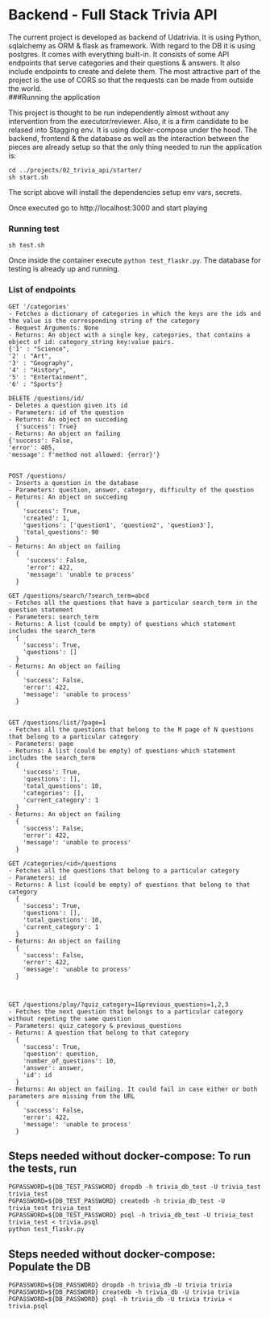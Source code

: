 # Backend - Full Stack Trivia API 

The current project is developed as backend of Udatrivia. It is using Python, sqlalchemy as ORM & flask as framework. With regard to the DB it is using postgres. It comes with everything built-in. It consists of some API endpoints that serve categories and their questions & answers. It also include endpoints to create and delete them. The most attractive part of the project is the use of CORS so that the requests can be made from outside the world.   
###Running the application

This project is thought to be run independently almost without any intervention from the executor/reviewer. Also, it is a firm candidate to be relased into Stagging env. It is using docker-compose under the hood. The backend, frontend & the database as well as the interaction between the pieces are already setup so that the only thing needed to run the application is:
```shell
cd ../projects/02_trivia_api/starter/
sh start.sh
```
The script above will install the dependencies setup env vars, secrets.

Once executed go to http://localhost:3000 and start playing

### Running test
```shell
sh test.sh
```
Once inside the container execute `python test_flaskr.py`. The database for testing is already up and running.

### List of endpoints

```
GET '/categories'
- Fetches a dictionary of categories in which the keys are the ids and the value is the corresponding string of the category
- Request Arguments: None
- Returns: An object with a single key, categories, that contains a object of id: category_string key:value pairs. 
{'1' : "Science",
'2' : "Art",
'3' : "Geography",
'4' : "History",
'5' : "Entertainment",
'6' : "Sports"}

DELETE /questions/id/
- Deletes a question given its id
- Parameters: id of the question
- Returns: An object on succeding
  {'success': True}
- Returns: An object on failing
{'success': False,
'error': 405,
'message': f'method not allowed: {error}'}


POST /questions/
- Inserts a question in the database 
- Parameters: question, answer, category, difficulty of the question
- Returns: An object on succeding
  {
    'success': True,
    'created': 1,
    'questions': ['question1', 'question2', 'question3'],
    'total_questions': 90
  }
- Returns: An object on failing
  {
     'success': False,
     'error': 422,
     'message': 'unable to process'
  }
  
GET /questions/search/?search_term=abcd
- Fetches all the questions that have a particular search_term in the question statement
- Parameters: search_term
- Returns: A list (could be empty) of questions which statement includes the search_term
  {
    'success': True,
    'questions': []
  }
- Returns: An object on failing
  {
    'success': False,
    'error': 422,
    'message': 'unable to process'
  }
  
  
GET /questions/list/?page=1
- Fetches all the questions that belong to the M page of N questions that belong to a particular category
- Parameters: page
- Returns: A list (could be empty) of questions which statement includes the search_term
  {
    'success': True,
    'questions': [],
    'total_questions': 10,
    'categories': [],
    'current_category': 1
  }
- Returns: An object on failing
  {
    'success': False,
    'error': 422,
    'message': 'unable to process'
  }
  
GET /categories/<id>/questions
- Fetches all the questions that belong to a particular category
- Parameters: id
- Returns: A list (could be empty) of questions that belong to that category
  {
    'success': True,
    'questions': [],
    'total_questions': 10,
    'current_category': 1
  }
- Returns: An object on failing
  {
    'success': False,
    'error': 422,
    'message': 'unable to process'
  }
  


GET /questions/play/?quiz_category=1&previous_questions=1,2,3
- Fetches the next question that belongs to a particular category without repeting the same question
- Parameters: quiz_category & previous_questions
- Returns: A question that belong to that category
  {
    'success': True,
    'question': question,
    'number_of_questions': 10,
    'answer': answer,
    'id': id
  }
- Returns: An object on failing. It could fail in case either or both parameters are missing from the URL
  {
    'success': False,
    'error': 422,
    'message': 'unable to process'
  }
```

## Steps needed without docker-compose: To run the tests, run
```
PGPASSWORD=${DB_TEST_PASSWORD} dropdb -h trivia_db_test -U trivia_test trivia_test
PGPASSWORD=${DB_TEST_PASSWORD} createdb -h trivia_db_test -U trivia_test trivia_test
PGPASSWORD=${DB_TEST_PASSWORD} psql -h trivia_db_test -U trivia_test trivia_test < trivia.psql
python test_flaskr.py
```

## Steps needed without docker-compose: Populate the DB
```
PGPASSWORD=${DB_PASSWORD} dropdb -h trivia_db -U trivia trivia
PGPASSWORD=${DB_PASSWORD} createdb -h trivia_db -U trivia trivia
PGPASSWORD=${DB_PASSWORD} psql -h trivia_db -U trivia trivia < trivia.psql
```
